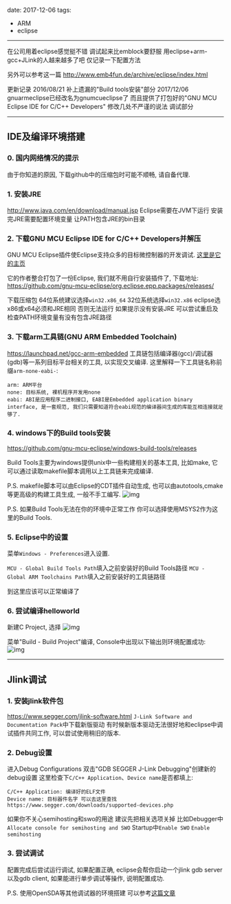 
date: 2017-12-06
tags: 
- ARM
- eclipse
---

在公司用着eclipse感觉挺不错
调试起来比emblock要舒服
用eclipse+arm-gcc+JLink的人越来越多了吧
仅记录一下配置方法

<!--more-->

另外可以参考这一篇
http://www.emb4fun.de/archive/eclipse/index.html

更新记录
2016/08/21 补上遗漏的"Build tools安装"部分
2017/12/06 gnuarmeclipse已经改名为gnumcueclipse了 而且提供了打包好的"GNU MCU Eclipse IDE for C/C++ Developers" 修改几处不严谨的说法 调试部分

---

## IDE及编译环境搭建

### 0. 国内网络情况的提示
由于你知道的原因, 下载github中的压缩包时可能不顺畅, 请自备代理.

### 1. 安装JRE
http://www.java.com/en/download/manual.jsp
Eclipse需要在JVM下运行
安装完JRE需要配置环境变量 让PATH包含JRE的bin目录


### 2. 下载GNU MCU Eclipse IDE for C/C++ Developers并解压
GNU MCU Eclipse插件使Eclipse支持众多的目标微控制器的开发调试. [这里是它的主页](https://gnu-mcu-eclipse.github.io/)

它的作者整合打包了一份Eclipse, 我们就不用自行安装插件了, 下载地址:
https://github.com/gnu-mcu-eclipse/org.eclipse.epp.packages/releases/

下载压缩包 64位系统建议选择``win32.x86_64`` 32位系统选择``win32.x86`` eclipse选x86或x64必须和JRE相同 否则无法运行
如果提示没有安装JRE 可以尝试重启及检查PATH环境变量有没有包含JRE路径

### 3. 下载arm工具链(GNU ARM Embedded Toolchain)
https://launchpad.net/gcc-arm-embedded
工具链包括编译器(gcc)/调试器(gdb)等一系列目标平台相关的工具, 以实现交叉编译.
这里解释一下工具链名称前缀``arm-none-eabi-``:
```
arm: ARM平台
none: 目标系统, 裸机程序开发用none
eabi: ABI是应用程序二进制接口, EABI是Embedded application binary interface, 是一套规范, 我们只需要知道符合eabi规范的编译器间生成的库能互相连接就足够了.
```

### 4. windows下的Build tools安装

https://github.com/gnu-mcu-eclipse/windows-build-tools/releases

Build Tools主要为windows提供unix中一些构建相关的基本工具, 比如make, 它可以通过读取makefile脚本调用以上工具链来完成编译.

P.S. makefile脚本可以由Eclipse的CDT插件自动生成, 也可以由autotools,cmake等更高级的构建工具生成, 一般不手工编写.
![img](./i/em_eclipse_arm/1.png)

P.S.
如果Build Tools无法在你的环境中正常工作 你可以选择使用MSYS2作为这里的Build Tools.

### 5. Eclipse中的设置
菜单``Windows - Preferences``进入设置.

``MCU - Global Build Tools Path``填入之前安装好的Build Tools路径
``MCU - Global ARM Toolchains Path``填入之前安装好的工具链路径

到这里应该可以正常编译了

### 6. 尝试编译helloworld
新建C Project, 选择
![img](./i/em_eclipse_arm/2.png)

菜单"Build - Build Project"编译, Console中出现以下输出则环境配置成功:
![img](./i/em_eclipse_arm/3.png)

---

## Jlink调试

### 1. 安装jlink软件包
https://www.segger.com/jlink-software.html
``J-Link Software and Documentation Pack``中下载新版驱动
有时候新版本驱动无法很好地和eclipse中调试插件共同工作, 可以尝试使用稍旧的版本.

### 2. Debug设置
进入Debug Configurations 双击"GDB SEGGER J-Link Debugging"创建新的debug设置
这里检查下``C/C++ Application``、``Device name``是否都填上:
```
C/C++ Application: 编译好的ELF文件
Device name: 目标器件名字 可以去这里查找 https://www.segger.com/downloads/supported-devices.php
```
如果你不关心semihosting和swo的用途 建议先把相关选项关掉 比如Debugger中``Allocate console for semihosting and SWO`` Startup中``Enable SWO`` ``Enable semihosting``

### 3. 尝试调试
配置完成后尝试运行调试, 如果配置正确, eclipse会帮你启动一个jlink gdb server以及gdb client, 如果能进行单步调试等操作, 说明配置成功.

P.S. 使用OpenSDA等其他调试器的环境搭建 可以参考[这篇文章](http://noodlefighter.com/%E5%B5%8C%E5%85%A5%E5%BC%8F%E8%BD%AF%E4%BB%B6/em_cmsis_dap_eclipse)
